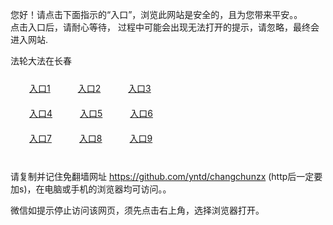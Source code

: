 您好！请点击下面指示的“入口”，浏览此网站是安全的，且为您带来平安。。 <br/>
点击入口后，请耐心等待， 过程中可能会出现无法打开的提示，请忽略，最终会进入网站. </br>

法轮大法在长春<br/>
<div style="padding:10px"><a style="margin:20px" target="_blank" href="https://d2na2et4l6ssv6.cloudfront.net/2Qpsp?jjtxsyf" id="ccLink1" rel="nofollow">入口1</a> <a target="_blank" style="margin:20px" href="https://d1058nc0sbdf1r.cloudfront.net/2Qpsp?obgnby" id="ccLink2" rel="nofollow">入口2</a> <a style="margin:20px" target="_blank" href="https://d1js7r1m3akcdb.cloudfront.net/2Qpsp?rjwnbpal" id="ccLink3" rel="nofollow">入口3</a></div>

<div style="padding:10px" ><a style="margin:20px" target="_blank" href="https://d2na2et4l6ssv6.cloudfront.net/2Qpsp?jjtxsyf" id="ccLink4" rel="nofollow">入口4</a> <a style="margin:20px" href="https://d1058nc0sbdf1r.cloudfront.net/2Qpsp?obgnby" target="_blank" id="ccLink5" rel="nofollow">入口5</a> <a style="margin:20px" href="https://d1js7r1m3akcdb.cloudfront.net/2Qpsp?rjwnbpal" target="_blank" id="ccLink6" rel="nofollow">入口6</a></div>

<div style="padding:10px"><a style="margin:20px" target="_blank" href="https://d2na2et4l6ssv6.cloudfront.net/2Qpsp?jjtxsyf" id="ccLink7" rel="nofollow">入口7</a> <a style="margin:20px" href="https://d1058nc0sbdf1r.cloudfront.net/2Qpsp?obgnby" target="_blank" id="ccLink8" rel="nofollow">入口8</a> <a style="margin:20px" target="_blank" href="https://d1js7r1m3akcdb.cloudfront.net/2Qpsp?rjwnbpal" id="ccLink9" rel="nofollow">入口9</a></div>

<br/>



请复制并记住免翻墙网址 https://github.com/yntd/changchunzx (http后一定要加s)，在电脑或手机的浏览器均可访问。。<br/>

微信如提示停止访问该网页，须先点击右上角，选择浏览器打开。
